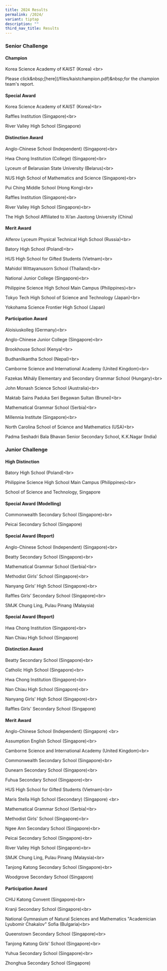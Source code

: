 ```yaml
---
title: 2024 Results
permalink: /2024/
variant: tiptap
description: ""
third_nav_title: Results
---
```

<h3><strong>Senior Challenge</strong></h3>
<h4><strong>Champion</strong></h4>
<p>Korea Science Academy of KAIST (Korea) &lt;br&gt;</p>
<p>Please click&amp;nbsp;[here](/files/kaistchampion.pdf)&amp;nbsp;for the
champion team's report.</p>
<h4><strong>Special Award</strong></h4>
<p>Korea Science Academy of KAIST (Korea)&lt;br&gt;</p>
<p>Raffles Institution (Singapore)&lt;br&gt;</p>
<p>River Valley High School (Singapore)</p>
<h4><strong>Distinction Award</strong></h4>
<p>Anglo-Chinese School (Independent) (Singapore)&lt;br&gt;</p>
<p>Hwa Chong Institution (College) (Singapore)&lt;br&gt;</p>
<p>Lyceum of Belarusian State University (Belarus)&lt;br&gt;</p>
<p>NUS High School of Mathematics and Science (Singapore)&lt;br&gt;</p>
<p>Pui Ching Middle School (Hong Kong)&lt;br&gt;</p>
<p>Raffles Institution (Singapore)&lt;br&gt;</p>
<p>River Valley High School (Singapore)&lt;br&gt;</p>
<p>The High School Affiliated to Xi’an Jiaotong University (China)</p>
<h4><strong>Merit Award</strong></h4>
<p>Alferov Lyceum Physical Technical High School (Russia)&lt;br&gt;</p>
<p>Batory High School (Poland)&lt;br&gt;</p>
<p>HUS High School for Gifted Students (Vietnam)&lt;br&gt;</p>
<p>Mahidol Wittayanusorn School (Thailand)&lt;br&gt;</p>
<p>National Junior College (Singapore)&lt;br&gt;</p>
<p>Philippine Science High School Main Campus (Philippines)&lt;br&gt;</p>
<p>Tokyo Tech High School of Science and Technology (Japan)&lt;br&gt;</p>
<p>Yokohama Science Frontier High School (Japan)</p>
<h4><strong>Participation Award</strong></h4>
<p>Aloisiuskolleg (Germany)&lt;br&gt;</p>
<p>Anglo-Chinese Junior College (Singapore)&lt;br&gt;</p>
<p>Brookhouse School (Kenya)&lt;br&gt;</p>
<p>Budhanilkantha School (Nepal)&lt;br&gt;</p>
<p>Camborne Science and International Academy (United Kingdom)&lt;br&gt;</p>
<p>Fazekas Mihály Elementary and Secondary Grammar School (Hungary)&lt;br&gt;</p>
<p>John Monash Science School (Australia)&lt;br&gt;</p>
<p>Maktab Sains Paduka Seri Begawan Sultan (Brunei)&lt;br&gt;</p>
<p>Mathematical Grammar School (Serbia)&lt;br&gt;</p>
<p>Millennia Institute (Singapore)&lt;br&gt;</p>
<p>North Carolina School of Science and Mathematics (USA)&lt;br&gt;</p>
<p>Padma Seshadri Bala Bhavan Senior Secondary School, K.K.Nagar (India)</p>
<h3><strong>Junior Challenge</strong></h3>
<h4><strong>High Distinction</strong></h4>
<p>Batory High School (Poland)&lt;br&gt;</p>
<p>Philippine Science High School Main Campus (Philippines)&lt;br&gt;</p>
<p>School of Science and Technology, Singapore</p>
<h4><strong>Special Award (Modelling)</strong></h4>
<p>Commonwealth Secondary School (Singapore)&lt;br&gt;</p>
<p>Peicai Secondary School (Singapore)</p>
<h4><strong>Special Award (Report)</strong></h4>
<p>Anglo-Chinese School (Independent) (Singapore)&lt;br&gt;</p>
<p>Beatty Secondary School (Singapore)&lt;br&gt;</p>
<p>Mathematical Grammar School (Serbia)&lt;br&gt;</p>
<p>Methodist Girls’ School (Singapore)&lt;br&gt;</p>
<p>Nanyang Girls’ High School (Singapore)&lt;br&gt;</p>
<p>Raffles Girls’ Secondary School (Singapore)&lt;br&gt;</p>
<p>SMJK Chung Ling, Pulau Pinang (Malaysia)</p>
<h4><strong>Special Award (Report)</strong></h4>
<p>Hwa Chong Institution (Singapore)&lt;br&gt;</p>
<p>Nan Chiau High School (Singapore)</p>
<h4><strong>Distinction Award</strong></h4>
<p>Beatty Secondary School (Singapore)&lt;br&gt;</p>
<p>Catholic High School (Singapore)&lt;br&gt;</p>
<p>Hwa Chong Institution (Singapore)&lt;br&gt;</p>
<p>Nan Chiau High School (Singapore)&lt;br&gt;</p>
<p>Nanyang Girls' High School (Singapore)&lt;br&gt;</p>
<p>Raffles Girls' Secondary School (Singapore)</p>
<h4><strong>Merit Award</strong></h4>
<p>Anglo-Chinese School (Independent) (Singapore) &lt;br&gt;</p>
<p>Assumption English School (Singapore)&lt;br&gt;</p>
<p>Camborne Science and International Academy (United Kingdom)&lt;br&gt;</p>
<p>Commonwealth Secondary School (Singapore)&lt;br&gt;</p>
<p>Dunearn Secondary School (Singapore)&lt;br&gt;</p>
<p>Fuhua Secondary School (Singapore)&lt;br&gt;</p>
<p>HUS High School for Gifted Students (Vietnam)&lt;br&gt;</p>
<p>Maris Stella High School (Secondary) (Singapore) &lt;br&gt;</p>
<p>Mathematical Grammar School (Serbia)&lt;br&gt;</p>
<p>Methodist Girls' School (Singapore)&lt;br&gt;</p>
<p>Ngee Ann Secondary School (Singapore)&lt;br&gt;</p>
<p>Peicai Secondary School (Singapore)&lt;br&gt;</p>
<p>River Valley High School (Singapore)&lt;br&gt;</p>
<p>SMJK Chung Ling, Pulau Pinang (Malaysia)&lt;br&gt;</p>
<p>Tanjong Katong Secondary School (Singapore)&lt;br&gt;</p>
<p>Woodgrove Secondary School (Singapore)</p>
<h4><strong>Participation Award</strong></h4>
<p>CHIJ Katong Convent (Singapore)&lt;br&gt;</p>
<p>Kranji Secondary School (Singapore)&lt;br&gt;</p>
<p>National Gymnasium of Natural Sciences and Mathematics "Academician Lyubomir
Chakalov" Sofia (Bulgaria)&lt;br&gt;</p>
<p>Queenstown Secondary School (Singapore)&lt;br&gt;</p>
<p>Tanjong Katong Girls' School (Singapore)&lt;br&gt;</p>
<p>Yuhua Secondary School (Singapore)&lt;br&gt;</p>
<p>Zhonghua Secondary School (Singapore)</p>